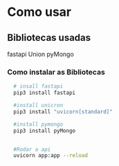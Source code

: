 # Como usar

## Bibliotecas usadas
fastapi
Union
pyMongo

### Como instalar as Bibliotecas
```sh
  # insall fastapi
  pip3 install fastapi

  #install unicron
  pip3 install "uvicorn[standard]"

  #install pymongo
  pip3 install pyMongo


  #Rodar a api
  uvicorn app:app --reload
````
